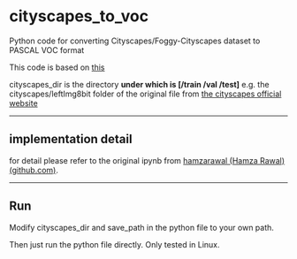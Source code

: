 # cityscapes_to_voc
Python code for converting Cityscapes/Foggy-Cityscapes dataset to PASCAL VOC format

This code is based on [this](https://github.com/hamzarawal/cityscapes-to-voc)

cityscapes_dir is the directory **under which is [/train /val /test]** e.g. the cityscapes/leftImg8bit folder of the original file from [the cityscapes official website](https://www.cityscapes-dataset.com/)

------------

## implementation detail 

for detail please refer to the original ipynb from [hamzarawal (Hamza Rawal) (github.com)](https://github.com/hamzarawal).

---------------------------------------------

## Run

Modify cityscapes_dir and save_path in the python file to your own path.

Then just run the python file directly. Only tested in Linux.